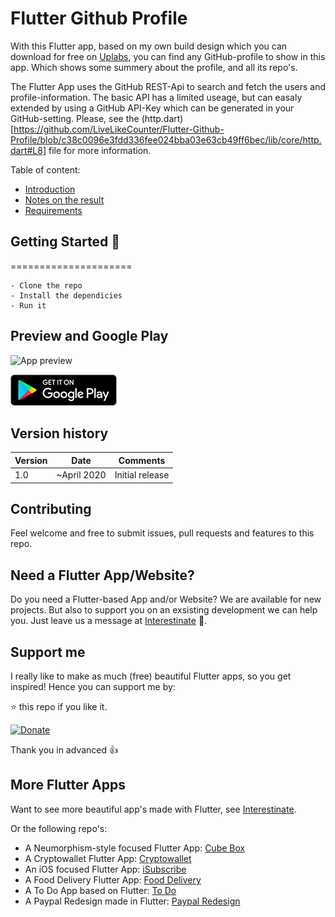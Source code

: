 # Flutter Github Profile

With this Flutter app, based on my own build design which you can download for free on [Uplabs](https://www.uplabs.com/posts/github-redesign-profile-page), you can find any GitHub-profile to show in this app. Which shows some summery about the profile, and all its repo's.

The Flutter App uses the GitHub REST-Api to search and fetch the users and profile-information. The basic API has a limited useage, but can easaly extended by using a GitHub API-Key which can be generated in your GitHub-setting. Please, see the (http.dart)[https://github.com/LiveLikeCounter/Flutter-Github-Profile/blob/c38c0096e3fdd336fee024bba03e63cb49ff6bec/lib/core/http.dart#L8] file for more information.

Table of content:
  * [Introduction](#Introduction)
  * [Notes on the result](#Notes-on-the-result)
  * [Requirements](#Requirements)


## Getting Started 🚀
=====================
```shell
- Clone the repo
- Install the dependicies
- Run it
```

## Preview and Google Play

![App preview](doc/AppPreview.gif)

[![Get it on Google Play](doc/google-play-badge.png)](https://play.google.com/store/apps/details?id=com.interestinate.flutter_package_manager)

## Version history

| Version |       Date         |             Comments             |
| ------- | ------------------ | -------------------------------- |
| 1.0     | ~April 2020        | Initial release                  |


## Contributing

Feel welcome and free to submit issues, pull requests and features to this repo.

## Need a Flutter App/Website?
Do you need a Flutter-based App and/or Website? We are available for new projects. But also to support you on an exsisting development we can help you. Just leave us a message at [Interestinate](https://interestinate.com) 📨. 

## Support me

I really like to make as much (free) beautiful Flutter apps, so you get inspired!
Hence you can support me by:

⭐️ this repo if you like it.

[![Donate](https://img.shields.io/badge/Donate-PayPal-green.svg)](https://paypal.me/jwalhout?locale.x=nl_NL)

Thank you in advanced 👍

## More Flutter Apps

Want to see more beautiful app's made with Flutter, see [Interestinate](https://interestinate.com).

Or the following repo's:
- A Neumorphism-style focused Flutter App: [Cube Box](https://github.com/LiveLikeCounter/Flutter-CubeStore)
- A Cryptowallet Flutter App: [Cryptowallet](https://github.com/LiveLikeCounter/Flutter-Cryptowallet)
- An iOS focused Flutter App: [iSubscribe](https://github.com/LiveLikeCounter/Flutter-iSubscribe)
- A Food Delivery Flutter App: [Food Delivery](https://github.com/LiveLikeCounter/Flutter-Food-Delivery)
- A To Do App based on Flutter: [To Do](https://github.com/LiveLikeCounter/Flutter-Todolist)
- A Paypal Redesign made in Flutter: [Paypal Redesign](https://github.com/LiveLikeCounter/Flutter-Paypal-Redesign)


